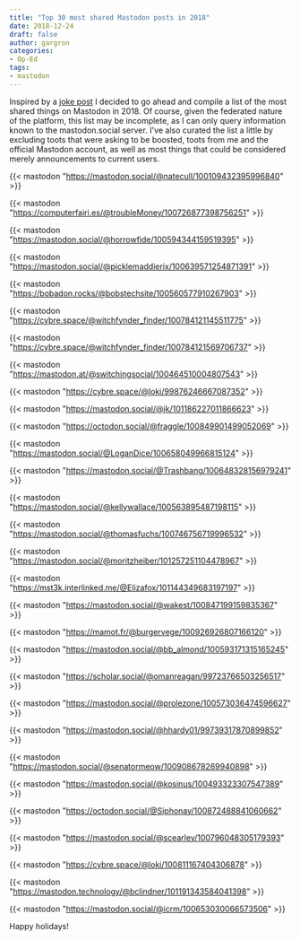```yaml
---
title: "Top 30 most shared Mastodon posts in 2018"
date: 2018-12-24
draft: false
author: gargron
categories:
- Op-Ed
tags:
- mastodon
---
```


Inspired by a [joke post](https://cybre.space/@somarasu/101297601782617843) I decided to go ahead and compile a list of the most shared things on Mastodon in 2018.<!--more--> Of course, given the federated nature of the platform, this list may be incomplete, as I can only query information known to the mastodon.social server. I've also curated the list a little by excluding toots that were asking to be boosted, toots from me and the official Mastodon account, as well as most things that could be considered merely announcements to current users.

{{< mastodon "https://mastodon.social/@natecull/100109432395996840" >}}

{{< mastodon "https://computerfairi.es/@troubleMoney/100726877398756251" >}}

{{< mastodon "https://mastodon.social/@horrowfide/100594344159519395" >}}

{{< mastodon "https://mastodon.social/@picklemaddierix/100639571254871391" >}}

{{< mastodon "https://bobadon.rocks/@bobstechsite/100560577910267903" >}}

{{< mastodon "https://cybre.space/@witchfynder_finder/100784121145511775" >}}

{{< mastodon "https://cybre.space/@witchfynder_finder/100784121569706737" >}}

{{< mastodon "https://mastodon.at/@switchingsocial/100464510004807543" >}}

{{< mastodon "https://cybre.space/@loki/99876246667087352" >}}

{{< mastodon "https://mastodon.social/@jk/101186227011866623" >}}

{{< mastodon "https://octodon.social/@fraggle/100849901499052069" >}}

{{< mastodon "https://mastodon.social/@LoganDice/100658049966815124" >}}

{{< mastodon "https://mastodon.social/@Trashbang/100648328156979241" >}}

{{< mastodon "https://mastodon.social/@kellywallace/100563895487198115" >}}

{{< mastodon "https://mastodon.social/@thomasfuchs/100746756719996532" >}}

{{< mastodon "https://mastodon.social/@moritzheiber/101257251104478967" >}}

{{< mastodon "https://mst3k.interlinked.me/@Elizafox/101144349683197197" >}}

{{< mastodon "https://mastodon.social/@wakest/100847199159835367" >}}

{{< mastodon "https://mamot.fr/@burgervege/100926926807166120" >}}

{{< mastodon "https://mastodon.social/@bb_almond/100593171315165245" >}}

{{< mastodon "https://scholar.social/@omanreagan/99723766503256517" >}}

{{< mastodon "https://mastodon.social/@prolezone/100573036474596627" >}}

{{< mastodon "https://mastodon.social/@hhardy01/99739317870899852" >}}

{{< mastodon "https://mastodon.social/@senatormeow/100908678269940898" >}}

{{< mastodon "https://mastodon.social/@kosinus/100493323307547389" >}}

{{< mastodon "https://octodon.social/@Siphonay/100872488841060662" >}}

{{< mastodon "https://mastodon.social/@scearley/100796048305179393" >}}

{{< mastodon "https://cybre.space/@loki/100811167404306878" >}}

{{< mastodon "https://mastodon.technology/@bclindner/101191343584041398" >}}

{{< mastodon "https://mastodon.social/@icrm/100653030066573506" >}}

Happy holidays!